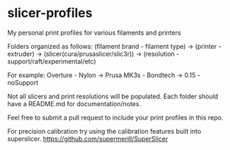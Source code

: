 # slicer-profiles
My personal print profiles for various filaments and printers

Folders organized as follows:
(filament brand - filament type) -> (printer - extruder) -> (slicer(cura/prusaslicer/slic3r)) -> (resolution - support/raft/experimental/etc)

For example:
Overture - Nylon -> Prusa MK3s - Bondtech -> 0.15 - noSupport

Not all slicers and print resolutions will be populated.
Each folder should have a README.md for documentation/notes.

Feel free to submit a pull request to include your print profiles in this repo.

For precision calibration try using the calibration features built into superslicer.
https://github.com/supermerill/SuperSlicer
